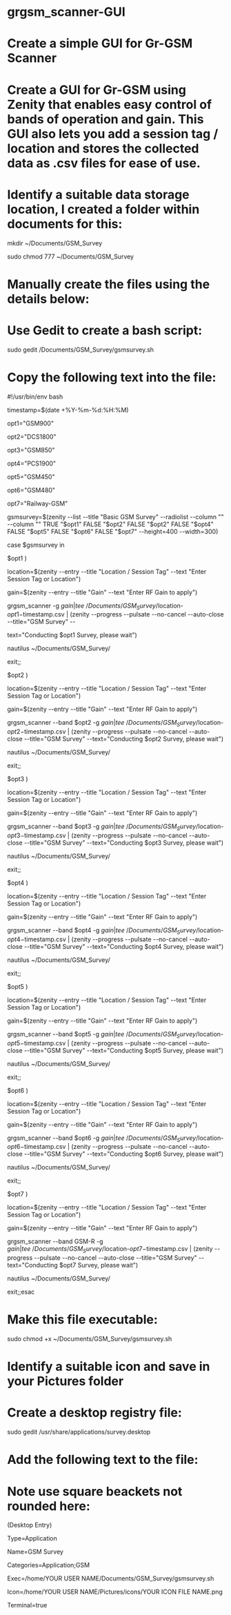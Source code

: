 # grgsm_scanner-GUI
# Create a simple GUI for Gr-GSM Scanner

# Create a GUI for Gr-GSM using Zenity that enables easy control of bands of operation and gain. This GUI also lets you add a session tag / location and stores the collected data as .csv files for ease of use. 

# Identify a suitable data storage location, I created a folder within documents for this:

mkdir ~/Documents/GSM_Survey

sudo chmod 777 ~/Documents/GSM_Survey

# Manually create the files using the details below:

# Use Gedit to create a bash script:

sudo gedit /Documents/GSM_Survey/gsmsurvey.sh

# Copy the following text into the file:

#!/usr/bin/env bash

timestamp=$(date +%Y-%m-%d:%H:%M)

opt1="GSM900"

opt2="DCS1800"

opt3="GSM850"

opt4="PCS1900"

opt5="GSM450"

opt6="GSM480"

opt7="Railway-GSM"

gsmsurvey=$(zenity --list --title "Basic GSM Survey" --radiolist  --column "" --column "" TRUE "$opt1" FALSE "$opt2" FALSE "$opt2" FALSE "$opt4" FALSE "$opt5" FALSE "$opt6" FALSE "$opt7" --height=400 --width=300)

case $gsmsurvey in

$opt1 )

location=$(zenity --entry --title "Location / Session Tag" --text "Enter Session Tag or Location")

gain=$(zenity --entry --title "Gain" --text "Enter RF Gain to apply")

grgsm_scanner -g $gain | tee ~/Documents/GSM_Survey/$location-$opt1-$timestamp.csv | (zenity --progress --pulsate --no-cancel --auto-close --title="GSM Survey" --

text="Conducting $opt1 Survey, please wait")

nautilus ~/Documents/GSM_Survey/

exit;;

$opt2 )

location=$(zenity --entry --title "Location / Session Tag" --text "Enter Session Tag or Location")

gain=$(zenity --entry --title "Gain" --text "Enter RF Gain to apply")

grgsm_scanner --band $opt2 -g $gain | tee ~/Documents/GSM_Survey/$location-$opt2-$timestamp.csv | (zenity --progress --pulsate --no-cancel --auto-close --title="GSM Survey" --text="Conducting $opt2 Survey, please wait")

nautilus ~/Documents/GSM_Survey/

exit;;

$opt3 )

location=$(zenity --entry --title "Location / Session Tag" --text "Enter Session Tag or Location")

gain=$(zenity --entry --title "Gain" --text "Enter RF Gain to apply")

grgsm_scanner --band $opt3 -g $gain | tee ~/Documents/GSM_Survey/$location-$opt3-$timestamp.csv | (zenity --progress --pulsate --no-cancel --auto-close --title="GSM Survey" --text="Conducting $opt3 Survey, please wait")

nautilus ~/Documents/GSM_Survey/

exit;;

$opt4 )

location=$(zenity --entry --title "Location / Session Tag" --text "Enter Session Tag or Location")

gain=$(zenity --entry --title "Gain" --text "Enter RF Gain to apply")

grgsm_scanner --band $opt4 -g $gain | tee ~/Documents/GSM_Survey/$location-$opt4-$timestamp.csv | (zenity --progress --pulsate --no-cancel --auto-close --title="GSM Survey" --text="Conducting $opt4 Survey, please wait")

nautilus ~/Documents/GSM_Survey/

exit;;

$opt5 )

location=$(zenity --entry --title "Location / Session Tag" --text "Enter Session Tag or Location")

gain=$(zenity --entry --title "Gain" --text "Enter RF Gain to apply")

grgsm_scanner --band $opt5 -g $gain | tee ~/Documents/GSM_Survey/$location-$opt5-$timestamp.csv | (zenity --progress --pulsate --no-cancel --auto-close --title="GSM Survey" --text="Conducting $opt5 Survey, please wait")

nautilus ~/Documents/GSM_Survey/

exit;;

$opt6 )

location=$(zenity --entry --title "Location / Session Tag" --text "Enter Session Tag or Location")

gain=$(zenity --entry --title "Gain" --text "Enter RF Gain to apply")

grgsm_scanner --band $opt6 -g $gain | tee ~/Documents/GSM_Survey/$location-$opt6-$timestamp.csv | (zenity --progress --pulsate --no-cancel --auto-close --title="GSM Survey" --text="Conducting $opt6 Survey, please wait")

nautilus ~/Documents/GSM_Survey/

exit;;

$opt7 )

location=$(zenity --entry --title "Location / Session Tag" --text "Enter Session Tag or Location")

gain=$(zenity --entry --title "Gain" --text "Enter RF Gain to apply")

grgsm_scanner --band GSM-R -g $gain | tee ~/Documents/GSM_Survey/$location-$opt7-$timestamp.csv | (zenity --progress --pulsate --no-cancel --auto-close --title="GSM Survey" --text="Conducting $opt7 Survey, please wait")

nautilus ~/Documents/GSM_Survey/

exit;;esac

# Make this file executable:

sudo chmod +x ~/Documents/GSM_Survey/gsmsurvey.sh

# Identify a suitable icon and save in your Pictures folder

# Create a desktop registry file:

sudo gedit /usr/share/applications/survey.desktop

# Add the following text to the file:

# Note use square beackets not rounded here:

(Desktop Entry)

Type=Application

Name=GSM Survey

Categories=Application;GSM

Exec=/home/YOUR USER NAME/Documents/GSM_Survey/gsmsurvey.sh

Icon=/home/YOUR USER NAME/Pictures/icons/YOUR ICON FILE NAME.png

Terminal=true
